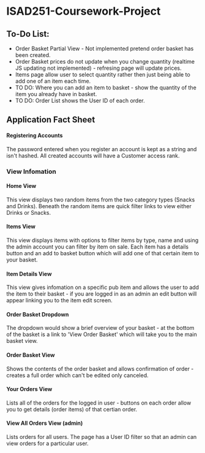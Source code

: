 # ISAD251-Coursework-Project

## To-Do List:
- Order Basket Partial View - Not implemented pretend order basket has been created.
- Order Basket prices do not update when you change quantity (realtime JS updating not implemented) - refresing page will update prices.
- Items page allow user to select quantity rather then just being able to add one of an item each time.
- TO DO: Where you can add an item to basket - show the quantity of the item you already have in basket.
- TO DO: Order List shows the User ID of each order.

## Application Fact Sheet
#### Registering Accounts
The password entered when you register an account is kept as a string and isn't hashed. All created accounts will have a Customer access rank.

### View Infomation

#### Home View
This view displays two random items from the two category types (Snacks and Drinks). Beneath the random items are quick filter links to view either Drinks or Snacks. 

#### Items View
This view displays items with options to filter items by type, name and using the admin account you can filter by item on sale. Each item has a details button and an add to basket button which will add one of that certain item to your basket.

#### Item Details View
This view gives infomation on a specific pub item and allows the user to add the item to their basket - if you are logged in as an admin an edit button will appear linking you to the item edit screen.

#### Order Basket Dropdown
The dropdown would show a brief overview of your basket - at the bottom of the basket is a link to 'View Order Basket' which will take you to the main basket view.

#### Order Basket View
Shows the contents of the order basket and allows confirmation of order - creates a full order which can't be edited only canceled.

#### Your Orders View
Lists all of the orders for the logged in user - buttons on each order allow you to get details (order items) of that certian order.

#### View All Orders View (admin)
Lists orders for all users. The page has a User ID filter so that an admin can view orders for a particular user.
